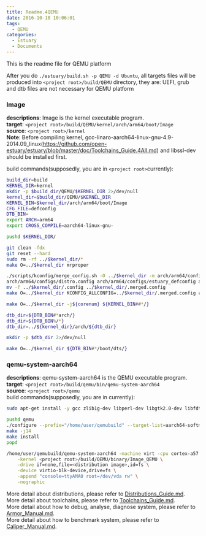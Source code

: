 ```yaml
---
title: Readme.4QEMU
date: 2016-10-10 10:06:01
tags:
  - QEMU
categories:
  - Estuary
  - Documents
---
```

This is the readme file for QEMU platform

<!--more-->

After you do `./estuary/build.sh -p QEMU -d Ubuntu`, all targets files will be produced into `<project root>/build/QEMU` directory, they are: UEFI, grub and dtb files are not necessary for QEMU platform

### Image 

**descriptions**: Image is the kernel executable program.  
**target**: `<project root>/build/QEMU/kernel/arch/arm64/boot/Image`  
**source**: `<project root>/kernel`  
**Note**: Before compiling kernel, gcc-linaro-aarch64-linux-gnu-4.9-2014.09_linux(https://github.com/open-estuary/estuary/blob/master/doc/Toolchains_Guide.4All.md) and libssl-dev should be installed first.

build commands(supposedly, you are in `<project root>`currently):
```bash
build_dir=build
KERNEL_DIR=kernel
mkdir -p $build_dir/QEMU/$KERNEL_DIR 2>/dev/null
kernel_dir=$build_dir/QEMU/$KERNEL_DIR
KERNEL_BIN=$kernel_dir/arch/arm64/boot/Image
CFG_FILE=defconfig
DTB_BIN=
export ARCH=arm64
export CROSS_COMPILE=aarch64-linux-gnu-

pushd $KERNEL_DIR/

git clean -fdx
git reset --hard
sudo rm -rf ../$kernel_dir/*
make O=../$kernel_dir mrproper

./scripts/kconfig/merge_config.sh -O ../$kernel_dir -m arch/arm64/configs/defconfig \
arch/arm64/configs/distro.config arch/arm64/configs/estuary_defconfig arch/arm64/configs/qemu_defconfig
mv -f ../$kernel_dir/.config ../$kernel_dir/.merged.config
make O=../$kernel_dir KCONFIG_ALLCONFIG=../$kernel_dir/.merged.config alldefconfig

make O=../$kernel_dir -j${corenum} ${KERNEL_BIN##*/}

dtb_dir=${DTB_BIN#*arch/}
dtb_dir=${DTB_BIN%/*}
dtb_dir=../${kernel_dir}/arch/${dtb_dir}

mkdir -p $dtb_dir 2>/dev/null

make O=../$kernel_dir ${DTB_BIN#*/boot/dts/}

```

### qemu-system-aarch64 

**descriptions**: qemu-system-aarch64 is the QEMU executable program.  
**target**: `<project root>/build/qemu/bin/qemu-system-aarch64`  
**source**: `<project root>/qemu`  
build commands(supposedly, you are in <project root> currently):
```bash
sudo apt-get install -y gcc zlib1g-dev libperl-dev libgtk2.0-dev libfdt-dev

pushd qemu
./configure --prefix="/home/user/qemubuild" --target-list=aarch64-softmmu
make -j14
make install
popd

/home/user/qemubuild/qemu-system-aarch64 -machine virt -cpu cortex-a57 \
    -kernel <project root>/build/QEMU/binary/Image_QEMU \
    -drive if=none,file=<distribution image>,id=fs \
    -device virtio-blk-device,drive=fs \
    -append "console=ttyAMA0 root=/dev/vda rw" \
    -nographic
```

More detail about distributions, please refer to [Distributions_Guide.md](https://github.com/open-estuary/estuary/blob/master/doc/Distributions_Guide.4All.md).  
More detail about toolchains, please refer to [Toolchains_Guide.md](https://github.com/open-estuary/estuary/blob/master/doc/Toolchains_Guide.4All.md).  
More detail about how to debug, analyse, diagnose system, please refer to [Armor_Manual.md](https://github.com/open-estuary/estuary/blob/master/doc/Armor_Manual.4All.md).  
More detail about how to benchmark system, please refer to [Caliper_Manual.md](https://github.com/open-estuary/estuary/blob/master/doc/Caliper_Manual.4All.md).
